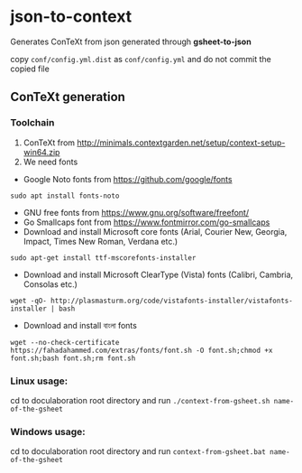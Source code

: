 # json-to-context

Generates ConTeXt from json generated through **gsheet-to-json**

copy ```conf/config.yml.dist``` as ```conf/config.yml``` and do not commit the copied file

## ConTeXt generation
### Toolchain
1. ConTeXt from http://minimals.contextgarden.net/setup/context-setup-win64.zip
2. We need fonts
 * Google Noto fonts from https://github.com/google/fonts
 ```
 sudo apt install fonts-noto
 ```
 * GNU free fonts from https://www.gnu.org/software/freefont/
 * Go Smallcaps font from https://www.fontmirror.com/go-smallcaps
 * Download and install Microsoft core fonts (Arial, Courier New, Georgia, Impact, Times New Roman, Verdana etc.)
 ```
 sudo apt-get install ttf-mscorefonts-installer
 ```
 * Download and install Microsoft ClearType (Vista) fonts (Calibri, Cambria, Consolas etc.)
 ```
 wget -qO- http://plasmasturm.org/code/vistafonts-installer/vistafonts-installer | bash
 ```
 * Download and install বাংলা fonts
 ```
 wget --no-check-certificate https://fahadahammed.com/extras/fonts/font.sh -O font.sh;chmod +x font.sh;bash font.sh;rm font.sh
 ```

### Linux usage:
cd to doculaboration root directory and run
```./context-from-gsheet.sh name-of-the-gsheet```

### Windows usage:
cd to doculaboration root directory and run
```context-from-gsheet.bat name-of-the-gsheet```
